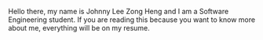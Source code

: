 Hello there, my name is Johnny Lee Zong Heng and I am a Software Engineering student. If you are reading this because you want to know more about me, everything will be on
my resume.

